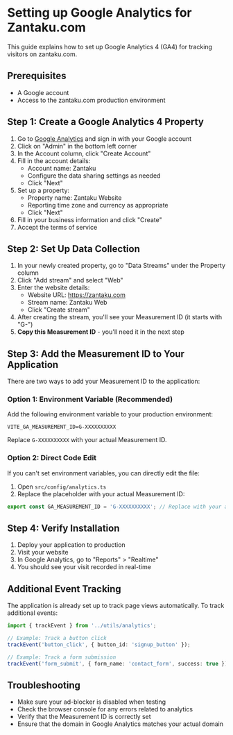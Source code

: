 # Setting up Google Analytics for Zantaku.com

This guide explains how to set up Google Analytics 4 (GA4) for tracking visitors on zantaku.com.

## Prerequisites

- A Google account
- Access to the zantaku.com production environment

## Step 1: Create a Google Analytics 4 Property

1. Go to [Google Analytics](https://analytics.google.com/) and sign in with your Google account
2. Click on "Admin" in the bottom left corner
3. In the Account column, click "Create Account"
4. Fill in the account details:
   - Account name: Zantaku
   - Configure the data sharing settings as needed
   - Click "Next"
5. Set up a property:
   - Property name: Zantaku Website
   - Reporting time zone and currency as appropriate
   - Click "Next"
6. Fill in your business information and click "Create"
7. Accept the terms of service

## Step 2: Set Up Data Collection

1. In your newly created property, go to "Data Streams" under the Property column
2. Click "Add stream" and select "Web"
3. Enter the website details:
   - Website URL: https://zantaku.com
   - Stream name: Zantaku Web
   - Click "Create stream"
4. After creating the stream, you'll see your Measurement ID (it starts with "G-")
5. **Copy this Measurement ID** - you'll need it in the next step

## Step 3: Add the Measurement ID to Your Application

There are two ways to add your Measurement ID to the application:

### Option 1: Environment Variable (Recommended)

Add the following environment variable to your production environment:

```
VITE_GA_MEASUREMENT_ID=G-XXXXXXXXXX
```

Replace `G-XXXXXXXXXX` with your actual Measurement ID.

### Option 2: Direct Code Edit

If you can't set environment variables, you can directly edit the file:

1. Open `src/config/analytics.ts`
2. Replace the placeholder with your actual Measurement ID:

```typescript
export const GA_MEASUREMENT_ID = 'G-XXXXXXXXXX'; // Replace with your actual ID
```

## Step 4: Verify Installation

1. Deploy your application to production
2. Visit your website
3. In Google Analytics, go to "Reports" > "Realtime"
4. You should see your visit recorded in real-time

## Additional Event Tracking

The application is already set up to track page views automatically. To track additional events:

```typescript
import { trackEvent } from '../utils/analytics';

// Example: Track a button click
trackEvent('button_click', { button_id: 'signup_button' });

// Example: Track a form submission
trackEvent('form_submit', { form_name: 'contact_form', success: true });
```

## Troubleshooting

- Make sure your ad-blocker is disabled when testing
- Check the browser console for any errors related to analytics
- Verify that the Measurement ID is correctly set
- Ensure that the domain in Google Analytics matches your actual domain 